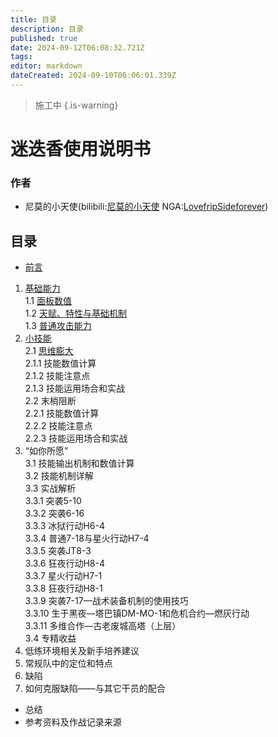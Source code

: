 ```yaml
---
title: 目录
description: 目录
published: true
date: 2024-09-12T06:08:32.721Z
tags: 
editor: markdown
dateCreated: 2024-09-10T06:06:01.339Z
---
```


> 施工中
{.is-warning}

# 迷迭香使用说明书
### 作者
* 尼莫的小天使(bilibili:[尼莫的小天使](https://space.bilibili.com/352018612)	NGA:[LovefripSideforever](https://bbs.nga.cn/nuke.php?func=ucp&uid=41159143))

## 目录

* [前言](/玩法_干员迷迭香/迷迭香使用说明书/前言)  
1. [基础能力](/玩法_干员迷迭香/迷迭香使用说明书/基础能力)  
	1.1 [面板数值](/%E7%8E%A9%E6%B3%95_%E5%B9%B2%E5%91%98%E8%BF%B7%E8%BF%AD%E9%A6%99/%E8%BF%B7%E8%BF%AD%E9%A6%99%E4%BD%BF%E7%94%A8%E8%AF%B4%E6%98%8E%E4%B9%A6/%E5%9F%BA%E7%A1%80%E8%83%BD%E5%8A%9B#h-11-%E9%9D%A2%E6%9D%BF%E6%95%B0%E5%80%BC)  
	1.2 [天赋、特性与基础机制](/%E7%8E%A9%E6%B3%95_%E5%B9%B2%E5%91%98%E8%BF%B7%E8%BF%AD%E9%A6%99/%E8%BF%B7%E8%BF%AD%E9%A6%99%E4%BD%BF%E7%94%A8%E8%AF%B4%E6%98%8E%E4%B9%A6/%E5%9F%BA%E7%A1%80%E8%83%BD%E5%8A%9B#h-12-%E5%A4%A9%E8%B5%8B-%E7%89%B9%E6%80%A7%E4%B8%8E%E5%9F%BA%E7%A1%80%E6%9C%BA%E5%88%B6)  
	1.3 [普通攻击能力](/zh/%E7%8E%A9%E6%B3%95_%E5%B9%B2%E5%91%98%E8%BF%B7%E8%BF%AD%E9%A6%99/%E8%BF%B7%E8%BF%AD%E9%A6%99%E4%BD%BF%E7%94%A8%E8%AF%B4%E6%98%8E%E4%B9%A6/%E5%9F%BA%E7%A1%80%E8%83%BD%E5%8A%9B#h-13-%E6%99%AE%E9%80%9A%E6%94%BB%E5%87%BB%E8%83%BD%E5%8A%9B)  
2. [小技能](/玩法_干员迷迭香/迷迭香使用说明书/小技能)  
	2.1 [思维膨大](/%E7%8E%A9%E6%B3%95_%E5%B9%B2%E5%91%98%E8%BF%B7%E8%BF%AD%E9%A6%99/%E8%BF%B7%E8%BF%AD%E9%A6%99%E4%BD%BF%E7%94%A8%E8%AF%B4%E6%98%8E%E4%B9%A6/%E5%B0%8F%E6%8A%80%E8%83%BD#h-21-%E6%80%9D%E7%BB%B4%E8%86%A8%E5%A4%A7)  
	2.1.1 技能数值计算  
	2.1.2 技能注意点  
	2.1.3 技能运用场合和实战  
	2.2 末梢阻断  
	2.2.1 技能数值计算  
	2.2.2 技能注意点  
	2.2.3 技能运用场合和实战  
3. “如你所愿”  
	3.1 技能输出机制和数值计算  
	3.2 技能机制详解  
	3.3 实战解析  
	3.3.1 突袭5-10  
	3.3.2 突袭6-16  
	3.3.3 冰狱行动H6-4  
	3.3.4 普通7-18与星火行动H7-4  
	3.3.5 突袭JT8-3  
	3.3.6 狂夜行动H8-4  
	3.3.7 星火行动H7-1  
	3.3.8 狂夜行动H8-1  
	3.3.9 突袭7-17—战术装备机制的使用技巧  
	3.3.10 生于黑夜—塔巴镇DM-MO-1和危机合约—燃灰行动  
	3.3.11 多维合作—古老废城高塔（上层）  
	3.4 专精收益  
4. 低练环境相关及新手培养建议  
5. 常规队中的定位和特点  
6. 缺陷  
7. 如何克服缺陷——与其它干员的配合  
* 总结  
* 参考资料及作战记录来源  
